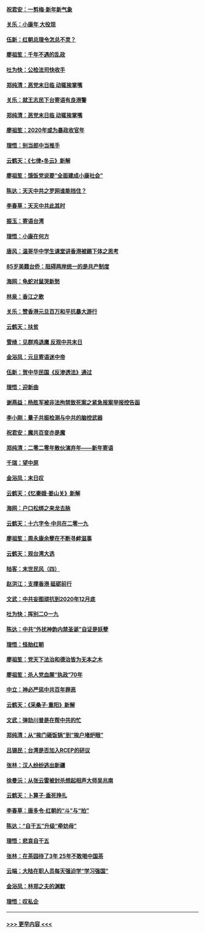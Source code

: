 #### [祝君安：一剪梅‧新年新气象](../pages/nsc993/n11776340.md?t=01082102) 
#### [关乐：小康年 大役现](../pages/nsc993/n11774213.md?t=01082102) 
#### [伍新：红朝总理令怎总不灵？](../pages/nsc993/n11770813.md?t=01082102) 
#### [廖祖笙：千年不遇的乱政](../pages/nsc993/n11770373.md?t=01082102) 
#### [吐为快：公检法司快收手](../pages/nsc993/n11770359.md?t=01082102) 
#### [郑纯清：恶党末日临 动辄挨掌嘴](../pages/nsc993/n11769912.md?t=01082102) 
#### [关乐：就王志民下台寄语有良港警](../pages/nsc993/n11769903.md?t=01082102) 
#### [郑纯清：恶党末日临 动辄挨掌嘴](../pages/nsc993/n11769356.md?t=01082102) 
#### [廖祖笙：2020年或为暴政收官年](../pages/nsc993/n11768216.md?t=01082102) 
#### [理悟：别当郎中当推手](../pages/nsc993/n11768243.md?t=01082102) 
#### [云鹤天：《七律▪冬云》新解](../pages/nsc993/n11768204.md?t=01082102) 
#### [廖祖笙：饿饭党说要“全面建成小康社会”](../pages/nsc993/n11767482.md?t=01082102) 
#### [陈达：天灭中共之罗网谁能挡住？](../pages/nsc993/n11767465.md?t=01082102) 
#### [李春草：天灭中共此其时](../pages/nsc993/n11767452.md?t=01082102) 
#### [振玉：寄语台湾](../pages/nsc993/n11767432.md?t=01082102) 
#### [理悟：小康在何方](../pages/nsc993/n11767394.md?t=01082102) 
#### [唐风：温哥华中学生课堂讲香港被踢下体之思考](../pages/nsc993/n11766848.md?t=01082102) 
#### [85岁美籍台侨：阻碍两岸统一的是共产制度](../pages/nsc993/n11765043.md?t=01082102) 
#### [海网：龟蛇对鼠哭新愁](../pages/nsc993/n11764895.md?t=01082102) 
#### [林泉：香江之歌](../pages/nsc993/n11764415.md?t=01082102) 
#### [关乐：赞香港元旦百万和平抗暴大游行](../pages/nsc993/n11764382.md?t=01082102) 
#### [云鹤天：扶贫](../pages/nsc993/n11764245.md?t=01082102) 
#### [雪绮：见群鸡退鹰  反观中共末日](../pages/nsc993/n11762112.md?t=01082102) 
#### [金浴凤：元旦寄语迷中帝](../pages/nsc993/n11761788.md?t=01082102) 
#### [伍新：贺中华民国《反渗透法》通过](../pages/nsc993/n11761994.md?t=01082102) 
#### [理悟：迎新曲](../pages/nsc993/n11761152.md?t=01082102) 
#### [谢燕益：杨胜军被非法拘禁致死案之紧急报案举报控告函](../pages/nsc993/n11756134.md?t=01082102) 
#### [李小刚：量子共振检测与中共的脑控武器](../pages/nsc993/n11754518.md?t=01082102) 
#### [祝君安：魔共百变亦是魔](../pages/nsc993/n11754469.md?t=01082102) 
#### [郑纯清：二零二零年散伙演弃年——新年寄语](../pages/nsc993/n11754195.md?t=01082102) 
#### [千瑞：望中原](../pages/nsc993/n11754159.md?t=01082102) 
#### [金浴凤：末日叹](../pages/nsc993/n11752359.md?t=01082102) 
#### [云鹤天：《忆秦娥‧娄山关》新解](../pages/nsc993/n11752348.md?t=01082102) 
#### [海网：户口松绑之来龙去脉](../pages/nsc993/n11752328.md?t=01082102) 
#### [云鹤天：十六字令‧中共在二零一九](../pages/nsc993/n11752305.md?t=01082102) 
#### [廖祖笙：周永康余孽在不断寻衅滋事](../pages/nsc993/n11751013.md?t=01082102) 
#### [云鹤天：观台湾大选](../pages/nsc993/n11751007.md?t=01082102) 
#### [陆客：末世民风（四）](../pages/nsc993/n11749203.md?t=01082102) 
#### [赵洪江：支撑香港 砥砺前行](../pages/nsc993/n11748482.md?t=01082102) 
#### [文武：中共妄图顽抗到2020年12月底](../pages/nsc993/n11748446.md?t=01082102) 
#### [吐为快：挥别二O一九](../pages/nsc993/n11748411.md?t=01082102) 
#### [陈达：中共“外扰神韵内禁圣诞”自证是妖孽](../pages/nsc993/n11748226.md?t=01082102) 
#### [理悟：怪胎红朝](../pages/nsc993/n11748206.md?t=01082102) 
#### [廖祖笙：党天下法治和德治皆为无本之木](../pages/nsc993/n11748135.md?t=01082102) 
#### [廖祖笙：杀人党血腥“执政”70年](../pages/nsc993/n11745144.md?t=01082102) 
#### [中立：神必严惩中共百年罪恶](../pages/nsc993/n11744970.md?t=01082102) 
#### [云鹤天：《采桑子‧重阳》新解](../pages/nsc993/n11744948.md?t=01082102) 
#### [文武：弹劾川普是在帮中共的忙](../pages/nsc993/n11744758.md?t=01082102) 
#### [郑纯清：从“挨门砸饭锅”到“挨户堵炉眼”](../pages/nsc993/n11744745.md?t=01082102) 
#### [吕锡民：台湾是否加入RCEP的研议](../pages/nsc993/n11744701.md?t=01082102) 
#### [张林：汉人纷纷逃出新疆](../pages/nsc993/n11743530.md?t=01082102) 
#### [徐曼沅：从张云雷被封杀想起相声大师吴兆南](../pages/nsc993/n11741816.md?t=01082102) 
#### [云鹤天：卜算子‧垂死挣扎](../pages/nsc993/n11739956.md?t=01082102) 
#### [李春草：唐多令‧红朝的“斗”与“拍”](../pages/nsc993/n11739830.md?t=01082102) 
#### [陈达：“自干五”升级“牵妨母”](../pages/nsc993/n11739724.md?t=01082102) 
#### [理悟：悲哀自干五](../pages/nsc993/n11739547.md?t=01082102) 
#### [张林：在茶园待了3年 25年不敢喝中国茶](../pages/nsc993/n11739240.md?t=01082102) 
#### [云端：大陆在职人员每天强迫学“学习强国”](../pages/nsc993/n11738735.md?t=01082102) 
#### [金浴凤：林郑之夫的渊默](../pages/nsc993/n11737735.md?t=01082102) 
#### [理悟：叹私企](../pages/nsc993/n11737715.md?t=01082102) 

----
#### [ >>> 更早内容 <<< ](../indexes/nsc993-earlier.md)
